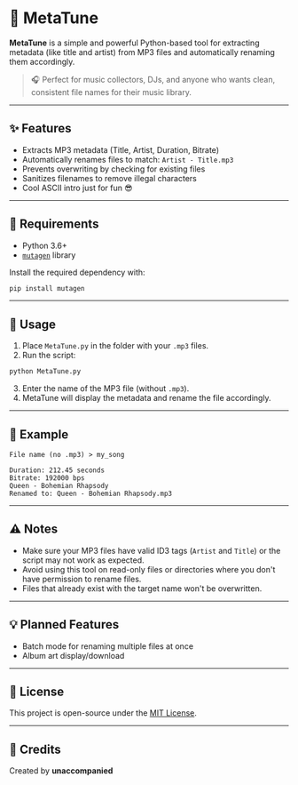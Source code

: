# 🎵 MetaTune

**MetaTune** is a simple and powerful Python-based tool for extracting metadata (like title and artist) from MP3 files and automatically renaming them accordingly.

> 🎧 Perfect for music collectors, DJs, and anyone who wants clean, consistent file names for their music library.

---

## ✨ Features

- Extracts MP3 metadata (Title, Artist, Duration, Bitrate)
- Automatically renames files to match: `Artist - Title.mp3`
- Prevents overwriting by checking for existing files
- Sanitizes filenames to remove illegal characters
- Cool ASCII intro just for fun 😎

---

## 🔧 Requirements

- Python 3.6+
- [`mutagen`](https://mutagen.readthedocs.io/en/latest/) library

Install the required dependency with:

```bash
pip install mutagen
````

---

## 🚀 Usage

1. Place `MetaTune.py` in the folder with your `.mp3` files.
2. Run the script:

```bash
python MetaTune.py
```

3. Enter the name of the MP3 file (without `.mp3`).
4. MetaTune will display the metadata and rename the file accordingly.

---

## 📂 Example

```
File name (no .mp3) > my_song

Duration: 212.45 seconds  
Bitrate: 192000 bps  
Queen - Bohemian Rhapsody  
Renamed to: Queen - Bohemian Rhapsody.mp3
```

---

## ⚠️ Notes

* Make sure your MP3 files have valid ID3 tags (`Artist` and `Title`) or the script may not work as expected.
* Avoid using this tool on read-only files or directories where you don't have permission to rename files.
* Files that already exist with the target name won't be overwritten.

---

## 💡 Planned Features

* Batch mode for renaming multiple files at once
* Album art display/download

---

## 📄 License

This project is open-source under the [MIT License](LICENSE).

---

## 🧠 Credits

Created by **unaccompanied**

